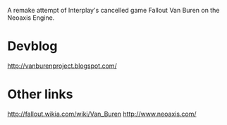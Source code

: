 A remake attempt of Interplay's cancelled game Fallout Van Buren on the Neoaxis Engine.

# Devblog #
http://vanburenproject.blogspot.com/

# Other links #
http://fallout.wikia.com/wiki/Van_Buren
http://www.neoaxis.com/